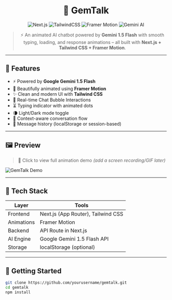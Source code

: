 <div align="center">

# 💬 GemTalk

![Next.js](https://img.shields.io/badge/Next.js-14-black?style=for-the-badge&logo=nextdotjs)
![TailwindCSS](https://img.shields.io/badge/TailwindCSS-3-38bdf8?style=for-the-badge&logo=tailwindcss)
![Framer Motion](https://img.shields.io/badge/Framer--Motion-Animation-EF5189?style=for-the-badge&logo=framer)
![Gemini AI](https://img.shields.io/badge/Gemini-1.5--Flash-blue?style=for-the-badge&logo=google)

> ⚡ An animated AI chatbot powered by **Gemini 1.5 Flash** with smooth typing, loading, and response animations – all built with **Next.js + Tailwind CSS + Framer Motion**.

</div>

---

## 🚀 Features

- ⚡ Powered by **Google Gemini 1.5 Flash**
- 🎨 Beautifully animated using **Framer Motion**
- ✨ Clean and modern UI with **Tailwind CSS**
- 💬 Real-time Chat Bubble Interactions
- ⏳ Typing indicator with animated dots
- 🌘 Light/Dark mode toggle 
- 🧠 Context-aware conversation flow
- 💾 Message history (localStorage or session-based)

---

## 🖼️ Preview

> 🎥 Click to view full animation demo *(add a screen recording/GIF later)*

![GemTalk Demo](https://github.com/yourusername/gemtalk/blob/main/public/demo.gif)

---

## 🧪 Tech Stack

| Layer        | Tools                      |
|--------------|----------------------------|
| Frontend     | Next.js (App Router), Tailwind CSS |
| Animations   | Framer Motion              |
| Backend      | API Route in Next.js       |
| AI Engine    | Google Gemini 1.5 Flash API |
| Storage      | localStorage (optional)    |

---

## 🧰 Getting Started

```bash
git clone https://github.com/yourusername/gemtalk.git
cd gemtalk
npm install
